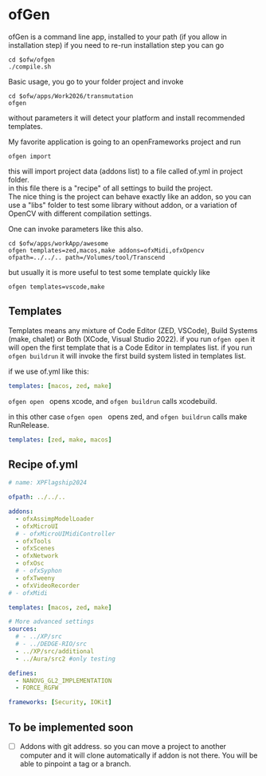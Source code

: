 
# ofGen
ofGen is a command line app, installed to your path (if you allow in installation step)
if you need to re-run installation step you can go
```
cd $ofw/ofgen
./compile.sh
```

Basic usage, you go to your folder project and invoke
```
cd $ofw/apps/Work2026/transmutation
ofgen
```
without parameters it will detect your platform and install recommended templates.

My favorite application is going to an openFrameworks project and run
```
ofgen import
```

this will import project data (addons list) to a file called of.yml in project folder.<br>
in this file there is a "recipe" of all settings to build the project.<br>
The nice thing is the project can behave exactly like an addon, so you can use a "libs" folder to test some library without addon, or a variation of OpenCV with different compilation settings.

One can invoke parameters like this also.
```
cd $ofw/apps/workApp/awesome
ofgen templates=zed,macos,make addons=ofxMidi,ofxOpencv ofpath=../../.. path=/Volumes/tool/Transcend
```
but usually it is more useful to test some template quickly like
```
ofgen templates=vscode,make
```

## Templates
Templates means any mixture of Code Editor (ZED, VSCode), Build Systems (make, chalet) or Both (XCode, Visual Studio 2022).
if you run ```ofgen open``` it will open the first template that is a Code Editor in templates list.
if you run ```ofgen buildrun``` it will invoke the first build system listed in templates list.

if we use of.yml like this:
```yaml
templates: [macos, zed, make]
```
```ofgen open ``` opens xcode, and ```ofgen buildrun``` calls xcodebuild.

in this other case ```ofgen open ``` opens zed, and ```ofgen buildrun``` calls make RunRelease.
```yaml
templates: [zed, make, macos]
```

## Recipe of.yml
```yml
# name: XPFlagship2024

ofpath: ../../..

addons:
  - ofxAssimpModelLoader
  - ofxMicroUI
  # - ofxMicroUIMidiController
  - ofxTools
  - ofxScenes
  - ofxNetwork
  - ofxOsc
  # - ofxSyphon
  - ofxTweeny
  - ofxVideoRecorder
# - ofxMidi

templates: [macos, zed, make]

# More advanced settings
sources:
  # - ../XP/src
  # - ../DEDGE-RIO/src
  - ../XP/src/additional
  - ../Aura/src2 #only testing

defines:
  - NANOVG_GL2_IMPLEMENTATION
  - FORCE_RGFW

frameworks: [Security, IOKit]
```

## To be implemented soon
- [ ] Addons with git address. so you can move a project to another computer and it will clone automatically if addon is not there. You will be able to pinpoint a tag or a branch.
